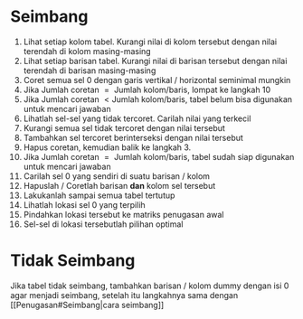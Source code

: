 # Seimbang
1. Lihat setiap kolom tabel. Kurangi nilai di kolom tersebut dengan nilai terendah di kolom masing-masing
2. Lihat setiap barisan tabel. Kurangi nilai di barisan tersebut dengan nilai terendah di barisan masing-masing
3. Coret semua sel 0 dengan garis vertikal / horizontal seminimal mungkin
4. Jika $\text{Jumlah coretan } = \text{ Jumlah kolom/baris}$, lompat ke langkah $10$
5. Jika $\text{Jumlah coretan } < \text{Jumlah kolom/baris}$, tabel belum bisa digunakan untuk mencari jawaban
6. Lihatlah sel-sel yang tidak tercoret. Carilah nilai yang terkecil
7. Kurangi semua sel tidak tercoret dengan nilai tersebut
8. Tambahkan sel tercoret berinterseksi dengan nilai tersebut
9. Hapus coretan, kemudian balik ke langkah $3$.
10. Jika $\text{Jumlah coretan } = \text{ Jumlah kolom/baris}$, tabel sudah siap digunakan untuk mencari jawaban
11. Carilah sel 0 yang sendiri di suatu barisan / kolom
12. Hapuslah / Coretlah barisan **dan** kolom sel tersebut
13. Lakukanlah sampai semua tabel tertutup
14. Lihatlah lokasi sel 0 yang terpilih
15. Pindahkan lokasi tersebut ke matriks penugasan awal
16. Sel-sel di lokasi tersebutlah pilihan optimal

# Tidak Seimbang
Jika tabel tidak seimbang, tambahkan barisan / kolom dummy dengan isi 0 agar menjadi seimbang, setelah itu langkahnya sama dengan [[Penugasan#Seimbang|cara seimbang]]
